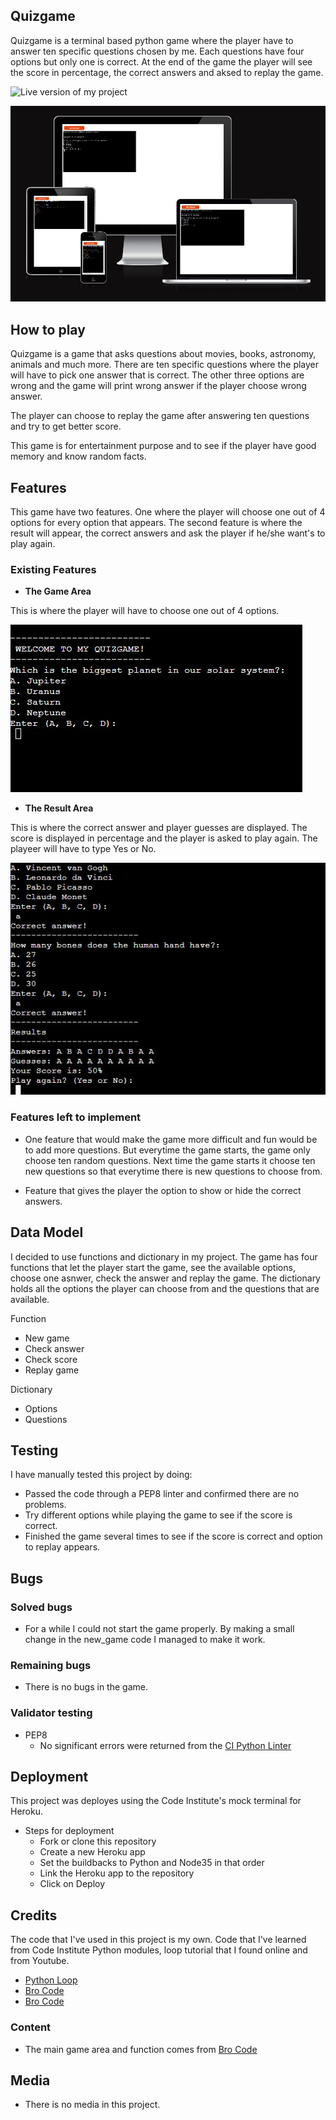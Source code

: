 ## Quizgame

Quizgame is a terminal based python game where the player have to answer ten specific questions chosen by me. Each questions have four options but only one is correct. At the end of the game the player will see the score in percentage, the correct answers and aksed to replay the game.

![Live version of my project](https://rebazp-quizgame-bbdf6dc3b389.herokuapp.com/)

![Responsive Mockup](media/quiz-responsive.jpg)

## How to play

Quizgame is a game that asks questions about movies, books, astronomy, animals and much more. There are ten specific questions where the player will have to pick one answer that is correct. The other three options are wrong and the game will print wrong answer if the player choose wrong answer.

The player can choose to replay the game after answering ten questions and try to get better score.

This game is for entertainment purpose and to see if the player have good memory and know random facts.

## Features

This game have two features. One where the player will choose one out of 4 options for every option that appears. The second feature is where the result will appear, the correct answers and ask the player if he/she want's to play again.

### Existing Features

- __The Game Area__

This is where the player will have to choose one out of 4 options.

![Game](media/quiz-start.jpg)

- __The Result Area__

This is where the correct answer and player guesses are displayed. The score is displayed in percentage and the player is asked to play again. The playeer will have to type Yes or No.

![Game](media/quiz-finish.jpg)

### Features left to implement

- One feature that would make the game more difficult and fun would be to add more questions. But everytime the game starts, the game only choose ten random questions. Next time the game starts it choose ten new questions so that everytime there is new questions to choose from.

- Feature that gives the player the option to show or hide the correct answers.

## Data Model

I decided to use functions and dictionary in my project. The game has four functions that let the player start the game, see the available options, choose one asnwer, check the answer and replay the game. The dictionary holds all the options the player can choose from and the questions that are available.

Function
- New game
- Check answer
- Check score
- Replay game

Dictionary
- Options
- Questions

## Testing

I have manually tested this project by doing:

- Passed the code through a PEP8 linter and confirmed there are no problems.
- Try different options while playing the game to see if the score is correct.
- Finished the game several times to see if the score is correct and option to replay appears.

## Bugs

### Solved bugs

- For a while I could not start the game properly. By making a small change in the new_game code I managed to make it work.

### Remaining bugs

- There is no bugs in the game.

### Validator testing

- PEP8
    - No significant errors were returned from the [CI Python Linter](https://pep8ci.herokuapp.com/)

## Deployment

This project was deployes using the Code Institute's mock terminal for Heroku.
- Steps for deployment
    - Fork or clone this repository
    - Create a new Heroku app
    - Set the buildbacks to Python and Node35 in that order
    - Link the Heroku app to the repository
    - Click on Deploy

## Credits

The code that I've used in this project is my own. Code that I've learned from Code Institute Python modules, loop tutorial that I found online and from Youtube.

- [Python Loop](https://www.youtube.com/watch?v=yriw5Zh406s&t=199s&ab_channel=BroCode)
- [Bro Code](https://www.youtube.com/watch?v=yriw5Zh406s&t=199s&ab_channel=BroCode)
- [Bro Code](https://www.youtube.com/watch?v=zehwgTB0vV8&ab_channel=BroCode)

### Content

- The main game area and function comes from [Bro Code](https://www.youtube.com/watch?v=yriw5Zh406s&t=199s&ab_channel=BroCode)

## Media

- There is no media in this project.